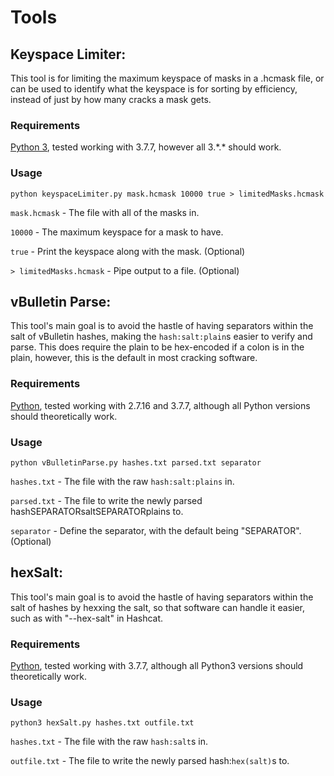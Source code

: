 # Tools

## Keyspace Limiter:

This tool is for limiting the maximum keyspace of masks in a .hcmask file, or can be used to identify what the keyspace is for sorting by efficiency, instead of just by how many cracks a mask gets.

### Requirements
[Python 3](https://www.python.org/downloads/), tested working with 3.7.7, however all 3.\*.\* should work.

### Usage
```
python keyspaceLimiter.py mask.hcmask 10000 true > limitedMasks.hcmask
```
```mask.hcmask``` - The file with all of the masks in.

```10000``` - The maximum keyspace for a mask to have.

```true``` - Print the keyspace along with the mask. (Optional)

```> limitedMasks.hcmask``` - Pipe output to a file. (Optional)


## vBulletin Parse:

This tool's main goal is to avoid the hastle of having separators within the salt of vBulletin hashes, making the `hash:salt:plain`s easier to verify and parse. This does require the plain to be hex-encoded if a colon is in the plain, however, this is the default in most cracking software. 

### Requirements
[Python](https://www.python.org/downloads/), tested working with 2.7.16 and 3.7.7, although all Python versions should theoretically work.

### Usage
```
python vBulletinParse.py hashes.txt parsed.txt separator
```
```hashes.txt``` - The file with the raw `hash:salt:plains` in.

```parsed.txt``` - The file to write the newly parsed hashSEPARATORsaltSEPARATORplains to.

```separator``` - Define the separator, with the default being "SEPARATOR". (Optional)

## hexSalt:

This tool's main goal is to avoid the hastle of having separators within the salt of hashes by hexxing the salt, so that software can handle it easier, such as with "--hex-salt" in Hashcat.

### Requirements
[Python](https://www.python.org/downloads/), tested working with 3.7.7, although all Python3 versions should theoretically work.

### Usage
```
python3 hexSalt.py hashes.txt outfile.txt
```
```hashes.txt``` - The file with the raw `hash:salt`s in.

```outfile.txt``` - The file to write the newly parsed hash:`hex(salt)`s to.

